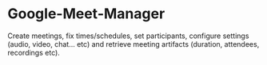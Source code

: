 # Google-Meet-Manager
Create meetings, fix times/schedules, set participants, configure settings (audio, video, chat... etc) and retrieve meeting artifacts (duration, attendees, recordings etc).
